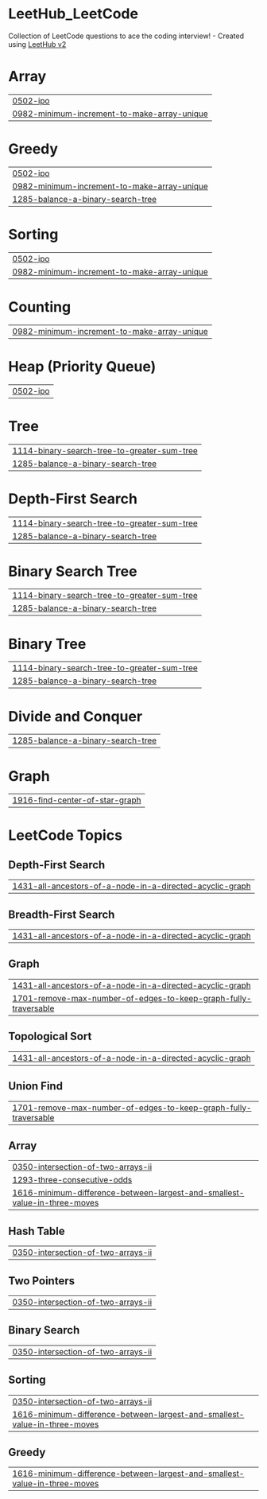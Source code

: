 # LeetHub_LeetCode
Collection of LeetCode questions to ace the coding interview! - Created using [LeetHub v2](https://github.com/arunbhardwaj/LeetHub-2.0)


# Array
|  |
| ------- |
| [0502-ipo](https://github.com/say2omprakash01/LeetHub_LeetCode/tree/master/0502-ipo) |
| [0982-minimum-increment-to-make-array-unique](https://github.com/say2omprakash01/LeetHub_LeetCode/tree/master/0982-minimum-increment-to-make-array-unique) |
# Greedy
|  |
| ------- |
| [0502-ipo](https://github.com/say2omprakash01/LeetHub_LeetCode/tree/master/0502-ipo) |
| [0982-minimum-increment-to-make-array-unique](https://github.com/say2omprakash01/LeetHub_LeetCode/tree/master/0982-minimum-increment-to-make-array-unique) |
| [1285-balance-a-binary-search-tree](https://github.com/say2omprakash01/LeetHub_LeetCode/tree/master/1285-balance-a-binary-search-tree) |
# Sorting
|  |
| ------- |
| [0502-ipo](https://github.com/say2omprakash01/LeetHub_LeetCode/tree/master/0502-ipo) |
| [0982-minimum-increment-to-make-array-unique](https://github.com/say2omprakash01/LeetHub_LeetCode/tree/master/0982-minimum-increment-to-make-array-unique) |
# Counting
|  |
| ------- |
| [0982-minimum-increment-to-make-array-unique](https://github.com/say2omprakash01/LeetHub_LeetCode/tree/master/0982-minimum-increment-to-make-array-unique) |
# Heap (Priority Queue)
|  |
| ------- |
| [0502-ipo](https://github.com/say2omprakash01/LeetHub_LeetCode/tree/master/0502-ipo) |
# Tree
|  |
| ------- |
| [1114-binary-search-tree-to-greater-sum-tree](https://github.com/say2omprakash01/LeetHub_LeetCode/tree/master/1114-binary-search-tree-to-greater-sum-tree) |
| [1285-balance-a-binary-search-tree](https://github.com/say2omprakash01/LeetHub_LeetCode/tree/master/1285-balance-a-binary-search-tree) |
# Depth-First Search
|  |
| ------- |
| [1114-binary-search-tree-to-greater-sum-tree](https://github.com/say2omprakash01/LeetHub_LeetCode/tree/master/1114-binary-search-tree-to-greater-sum-tree) |
| [1285-balance-a-binary-search-tree](https://github.com/say2omprakash01/LeetHub_LeetCode/tree/master/1285-balance-a-binary-search-tree) |
# Binary Search Tree
|  |
| ------- |
| [1114-binary-search-tree-to-greater-sum-tree](https://github.com/say2omprakash01/LeetHub_LeetCode/tree/master/1114-binary-search-tree-to-greater-sum-tree) |
| [1285-balance-a-binary-search-tree](https://github.com/say2omprakash01/LeetHub_LeetCode/tree/master/1285-balance-a-binary-search-tree) |
# Binary Tree
|  |
| ------- |
| [1114-binary-search-tree-to-greater-sum-tree](https://github.com/say2omprakash01/LeetHub_LeetCode/tree/master/1114-binary-search-tree-to-greater-sum-tree) |
| [1285-balance-a-binary-search-tree](https://github.com/say2omprakash01/LeetHub_LeetCode/tree/master/1285-balance-a-binary-search-tree) |
# Divide and Conquer
|  |
| ------- |
| [1285-balance-a-binary-search-tree](https://github.com/say2omprakash01/LeetHub_LeetCode/tree/master/1285-balance-a-binary-search-tree) |
# Graph
|  |
| ------- |
| [1916-find-center-of-star-graph](https://github.com/say2omprakash01/LeetHub_LeetCode/tree/master/1916-find-center-of-star-graph) |
<!---LeetCode Topics Start-->
# LeetCode Topics
## Depth-First Search
|  |
| ------- |
| [1431-all-ancestors-of-a-node-in-a-directed-acyclic-graph](https://github.com/say2omprakash01/LeetHub_LeetCode/tree/master/1431-all-ancestors-of-a-node-in-a-directed-acyclic-graph) |
## Breadth-First Search
|  |
| ------- |
| [1431-all-ancestors-of-a-node-in-a-directed-acyclic-graph](https://github.com/say2omprakash01/LeetHub_LeetCode/tree/master/1431-all-ancestors-of-a-node-in-a-directed-acyclic-graph) |
## Graph
|  |
| ------- |
| [1431-all-ancestors-of-a-node-in-a-directed-acyclic-graph](https://github.com/say2omprakash01/LeetHub_LeetCode/tree/master/1431-all-ancestors-of-a-node-in-a-directed-acyclic-graph) |
| [1701-remove-max-number-of-edges-to-keep-graph-fully-traversable](https://github.com/say2omprakash01/LeetHub_LeetCode/tree/master/1701-remove-max-number-of-edges-to-keep-graph-fully-traversable) |
## Topological Sort
|  |
| ------- |
| [1431-all-ancestors-of-a-node-in-a-directed-acyclic-graph](https://github.com/say2omprakash01/LeetHub_LeetCode/tree/master/1431-all-ancestors-of-a-node-in-a-directed-acyclic-graph) |
## Union Find
|  |
| ------- |
| [1701-remove-max-number-of-edges-to-keep-graph-fully-traversable](https://github.com/say2omprakash01/LeetHub_LeetCode/tree/master/1701-remove-max-number-of-edges-to-keep-graph-fully-traversable) |
## Array
|  |
| ------- |
| [0350-intersection-of-two-arrays-ii](https://github.com/say2omprakash01/LeetHub_LeetCode/tree/master/0350-intersection-of-two-arrays-ii) |
| [1293-three-consecutive-odds](https://github.com/say2omprakash01/LeetHub_LeetCode/tree/master/1293-three-consecutive-odds) |
| [1616-minimum-difference-between-largest-and-smallest-value-in-three-moves](https://github.com/say2omprakash01/LeetHub_LeetCode/tree/master/1616-minimum-difference-between-largest-and-smallest-value-in-three-moves) |
## Hash Table
|  |
| ------- |
| [0350-intersection-of-two-arrays-ii](https://github.com/say2omprakash01/LeetHub_LeetCode/tree/master/0350-intersection-of-two-arrays-ii) |
## Two Pointers
|  |
| ------- |
| [0350-intersection-of-two-arrays-ii](https://github.com/say2omprakash01/LeetHub_LeetCode/tree/master/0350-intersection-of-two-arrays-ii) |
## Binary Search
|  |
| ------- |
| [0350-intersection-of-two-arrays-ii](https://github.com/say2omprakash01/LeetHub_LeetCode/tree/master/0350-intersection-of-two-arrays-ii) |
## Sorting
|  |
| ------- |
| [0350-intersection-of-two-arrays-ii](https://github.com/say2omprakash01/LeetHub_LeetCode/tree/master/0350-intersection-of-two-arrays-ii) |
| [1616-minimum-difference-between-largest-and-smallest-value-in-three-moves](https://github.com/say2omprakash01/LeetHub_LeetCode/tree/master/1616-minimum-difference-between-largest-and-smallest-value-in-three-moves) |
## Greedy
|  |
| ------- |
| [1616-minimum-difference-between-largest-and-smallest-value-in-three-moves](https://github.com/say2omprakash01/LeetHub_LeetCode/tree/master/1616-minimum-difference-between-largest-and-smallest-value-in-three-moves) |
<!---LeetCode Topics End-->
